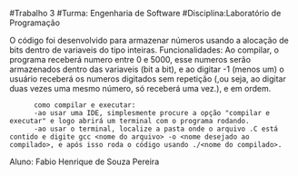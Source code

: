 #Trabalho 3 
#Turma: Engenharia de Software
#Disciplina:Laboratório de Programação
 
O código foi desenvolvido para armazenar números usando a alocação de bits dentro de variaveis do tipo inteiras.
Funcionalidades:
          Ao compilar, o programa receberá numero entre 0 e 5000, esse numeros serão armazenados dentro das variaveis (bit a bit), e ao digitar -1 (menos um) o usuário receberá os numeros digitados sem repetição (,ou seja, ao digitar duas vezes uma mesmo número, só receberá uma vez.), e em ordem.
          
          como compilar e executar:
          -ao usar uma IDE, simplesmente procure a opção "compilar e executar" e logo abrirá um terminal com o programa rodando.
          -ao usar o terminal, localize a pasta onde o arquivo .C está contido e digite gcc <nome do arquivo> -o <nome desejado ao compilado>, e após isso roda o código usando ./<nome do compilado>.
          
Aluno: Fabio Henrique de Souza Pereira
